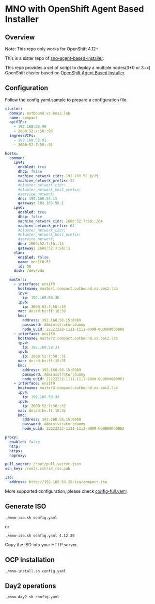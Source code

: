 # MNO with OpenShift Agent Based Installer

## Overview

Note: This repo only works for OpenShift 4.12+. 

This is a sister repo of [sno-agent-based-installer](https://github.com/borball/sno-agent-based-installer).

This repo provides a set of script to deploy a multiple nodes(3+0 or 3+x) OpenShift cluster based on [OpenShift Agent Based Installer](https://docs.openshift.com/container-platform/4.12/installing/installing_with_agent_based_installer/preparing-to-install-with-agent-based-installer.html). 

## Configuration

Follow the config.yaml.sample to prepare a configuration file. 

```yaml
cluster:
  domain: outbound.vz.bos2.lab
  name: compact
  apiVIPs:
    - 192.168.58.90
    - 2600:52:7:58::90
  ingressVIPs:
    - 192.168.58.91
    - 2600:52:7:58::91

hosts:
  common:
    ipv4:
      enabled: true
      dhcp: false
      machine_network_cidr: 192.168.58.0/25
      machine_network_prefix: 25
      #cluster_network_cidr:
      #cluster_network_host_prefix:
      #service_network:
      dns: 192.168.58.15
      gateway: 192.168.58.1
    ipv6:
      enabled: true
      dhcp: false
      machine_network_cidr: 2600:52:7:58::/64
      machine_network_prefix: 64
      #cluster_network_cidr:
      #cluster_network_host_prefix:
      #service_network:
      dns: 2600:52:7:58::15
      gateway: 2600:52:7:58::1
    vlan:
      enabled: false
      name: ens1f0.58
      id: 58
    disk: /dev/vda

  masters:
    - interface: ens1f0
      hostname: master1.compact.outbound.vz.bos2.lab
      ipv4:
        ip: 192.168.58.30
      ipv6:
        ip: 2600:52:7:58::30
      mac: de:ad:be:ff:10:30
      bmc:
        address: 192.168.58.15:8080
        password: Administrator:dummy
        node_uuid: 22222222-1111-1111-0000-000000000000
    - interface: ens1f0
      hostname: master2.compact.outbound.vz.bos2.lab
      ipv4:
        ip: 192.168.58.31
      ipv6:
        ip: 2600:52:7:58::31
      mac: de:ad:be:ff:10:31
      bmc:
        address: 192.168.58.15:8080
        password: Administrator:dummy
        node_uuid: 22222222-1111-1111-0000-000000000001
    - interface: ens1f0
      hostname: master3.compact.outbound.vz.bos2.lab
      ipv4:
        ip: 192.168.58.32
      ipv6:
        ip: 2600:52:7:58::32        
      mac: de:ad:be:ff:10:32
      bmc:
        address: 192.168.58.15:8080
        password: Administrator:dummy
        node_uuid: 22222222-1111-1111-0000-000000000002

proxy:
  enabled: false
  http: 
  https:
  noproxy:

pull_secret: /root/pull-secret.json
ssh_key: /root/.ssh/id_rsa.pub

iso:
  address: http://192.168.58.15/iso/compact.iso
```

More supported configuration, please check [config-full.yaml](samples/config-full.yaml). 

## Generate ISO

```shell
./mno-iso.sh config.yaml
```

or

```shell
./mno-iso.sh config.yaml 4.12.30
```

Copy the ISO into your HTTP server. 

## OCP installation

```shell
./mno-install.sh config.yaml
```

## Day2 operations

```shell
./mno-day2.sh config.yaml
```